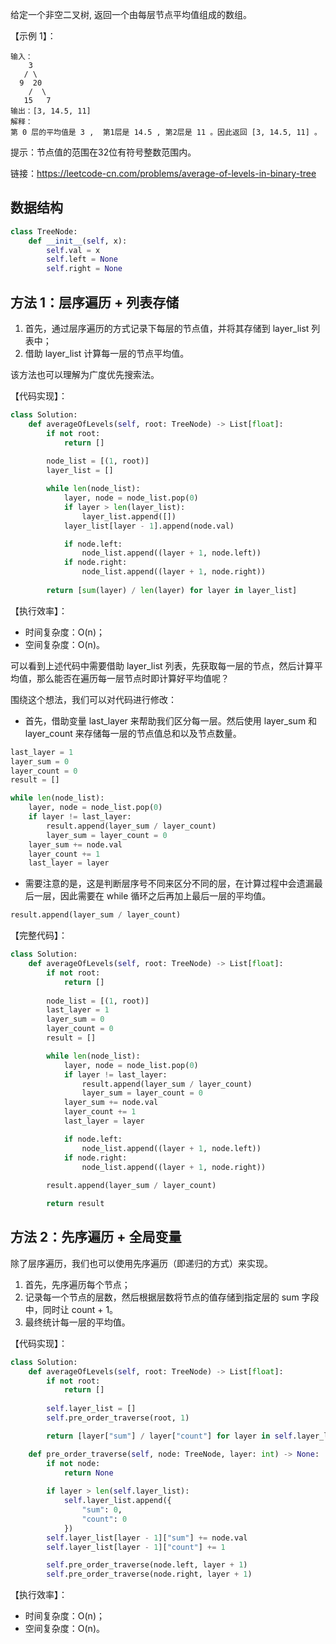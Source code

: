 给定一个非空二叉树, 返回一个由每层节点平均值组成的数组。

【示例 1】：
```
输入：
    3
   / \
  9  20
    /  \
   15   7
输出：[3, 14.5, 11]
解释：
第 0 层的平均值是 3 ,  第1层是 14.5 , 第2层是 11 。因此返回 [3, 14.5, 11] 。
```

提示：节点值的范围在32位有符号整数范围内。

链接：https://leetcode-cn.com/problems/average-of-levels-in-binary-tree

## 数据结构
```python
class TreeNode:
    def __init__(self, x):
        self.val = x
        self.left = None
        self.right = None
```

## 方法 1：层序遍历 + 列表存储
1. 首先，通过层序遍历的方式记录下每层的节点值，并将其存储到 layer\_list 列表中；
2. 借助 layer\_list 计算每一层的节点平均值。

该方法也可以理解为广度优先搜索法。

【代码实现】：
```python
class Solution:
    def averageOfLevels(self, root: TreeNode) -> List[float]:
        if not root:
            return []
        
        node_list = [(1, root)]
        layer_list = []

        while len(node_list):
            layer, node = node_list.pop(0)
            if layer > len(layer_list):
                layer_list.append([])
            layer_list[layer - 1].append(node.val)

            if node.left:
                node_list.append((layer + 1, node.left))
            if node.right:
                node_list.append((layer + 1, node.right))
        
        return [sum(layer) / len(layer) for layer in layer_list]
```

【执行效率】：
- 时间复杂度：O(n)；
- 空间复杂度：O(n)。

可以看到上述代码中需要借助 layer\_list 列表，先获取每一层的节点，然后计算平均值，那么能否在遍历每一层节点时即计算好平均值呢？

围绕这个想法，我们可以对代码进行修改：
- 首先，借助变量 last\_layer 来帮助我们区分每一层。然后使用 layer\_sum 和 layer\_count 来存储每一层的节点值总和以及节点数量。

```python
last_layer = 1
layer_sum = 0
layer_count = 0
result = []

while len(node_list):
    layer, node = node_list.pop(0)            
    if layer != last_layer:
        result.append(layer_sum / layer_count)
        layer_sum = layer_count = 0
    layer_sum += node.val
    layer_count += 1
    last_layer = layer
```
- 需要注意的是，这是判断层序号不同来区分不同的层，在计算过程中会遗漏最后一层，因此需要在 while 循环之后再加上最后一层的平均值。

```python
result.append(layer_sum / layer_count)
```

【完整代码】：
```python
class Solution:
    def averageOfLevels(self, root: TreeNode) -> List[float]:
        if not root:
            return []
        
        node_list = [(1, root)]
        last_layer = 1
        layer_sum = 0
        layer_count = 0
        result = []

        while len(node_list):
            layer, node = node_list.pop(0)            
            if layer != last_layer:
                result.append(layer_sum / layer_count)
                layer_sum = layer_count = 0
            layer_sum += node.val
            layer_count += 1
            last_layer = layer

            if node.left:
                node_list.append((layer + 1, node.left))
            if node.right:
                node_list.append((layer + 1, node.right))
        
        result.append(layer_sum / layer_count)

        return result
```

## 方法 2：先序遍历 + 全局变量
除了层序遍历，我们也可以使用先序遍历（即递归的方式）来实现。
1. 首先，先序遍历每个节点；
2. 记录每一个节点的层数，然后根据层数将节点的值存储到指定层的 sum 字段中，同时让 count + 1。
3. 最终统计每一层的平均值。

【代码实现】：
```python
class Solution:
    def averageOfLevels(self, root: TreeNode) -> List[float]:
        if not root:
            return []
        
        self.layer_list = []
        self.pre_order_traverse(root, 1)

        return [layer["sum"] / layer["count"] for layer in self.layer_list]

    def pre_order_traverse(self, node: TreeNode, layer: int) -> None:
        if not node:
            return None
        
        if layer > len(self.layer_list):
            self.layer_list.append({
                "sum": 0,
                "count": 0
            })
        self.layer_list[layer - 1]["sum"] += node.val
        self.layer_list[layer - 1]["count"] += 1

        self.pre_order_traverse(node.left, layer + 1)
        self.pre_order_traverse(node.right, layer + 1)
```

【执行效率】：
- 时间复杂度：O(n)；
- 空间复杂度：O(n)。
